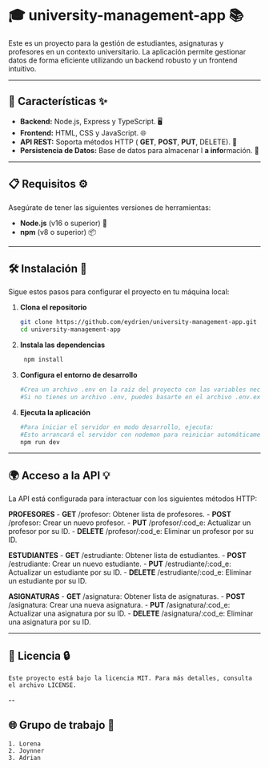 # 🎓 **university-management-app** 📚

Este es un proyecto para la gestión de estudiantes, asignaturas y profesores en un contexto universitario. La aplicación permite gestionar datos de forma eficiente utilizando un backend robusto y un frontend intuitivo.

---

## 🔧 **Características** ✨

- **Backend:** Node.js, Express y TypeScript. 🖥️
- **Frontend:** HTML, CSS y JavaScript. 🌐
- **API REST:** Soporta métodos HTTP ( **GET**,  **POST**,  **PUT**, DELETE). 🔄
- **Persistencia de Datos:** Base de datos para almacenar l **a info**rmación. 💾

---

## 📋 **Requisitos** ⚙️

Asegúrate de tener las siguientes versiones de herramientas:

- **Node.js** (v16 o superior) 🔑
- **npm** (v8 o superior) 📦

---

## 🛠️ **Instalación** 🚀

Sigue estos pasos para configurar el proyecto en tu máquina local:

1. **Clona el repositorio**
   ```bash
   git clone https://github.com/eydrien/university-management-app.git
   cd university-management-app

2. **Instala las dependencias**
   ```bash
    npm install

3. **Configura el entorno de desarrollo**
    ```bash
    #Crea un archivo .env en la raíz del proyecto con las variables necesarias (por ejemplo, conexión a la base de datos, puertos, etc.)
    #Si no tienes un archivo .env, puedes basarte en el archivo .env.example para configurarlo.

4. **Ejecuta la aplicación**
    ```bash
    #Para iniciar el servidor en modo desarrollo, ejecuta:
    #Esto arrancará el servidor con nodemon para reiniciar automáticamente en caso de cambios en el código.
    npm run dev

---
## **🌍 Acceso a la API 💡**

 La API está configurada para interactuar con los siguientes métodos HTTP:

 **PROFESORES**
    - **GET** /profesor: Obtener lista de profesores.
    - **POST** /profesor: Crear un nuevo profesor.
    - **PUT** /profesor/:cod_e: Actualizar un profesor por su ID.
    - **DELETE** /profesor/:cod_e: Eliminar un profesor por su ID.   

**ESTUDIANTES**
    - **GET** /estrudiante: Obtener lista de estudiantes.
    - **POST** /estrudiante: Crear un nuevo estudiante.
    - **PUT** /estrudiante/:cod_e: Actualizar un estudiante por su ID.
    - **DELETE** /estrudiante/:cod_e: Eliminar un estudiante por su ID.

**ASIGNATURAS**
    - **GET** /asignatura: Obtener lista de asignaturas.
    - **POST** /asignatura: Crear una nueva asignatura.
    - **PUT** /asignatura/:cod_e: Actualizar una asignatura por su ID.
    - **DELETE** /asignatura/:cod_e: Eliminar una asignatura por su ID.

---


## **📄 Licencia 🔒**
    Este proyecto está bajo la licencia MIT. Para más detalles, consulta el archivo LICENSE.

--
## **🌐 Grupo de trabajo 📱**
    1. Lorena
    2. Joynner
    3. Adrian 
